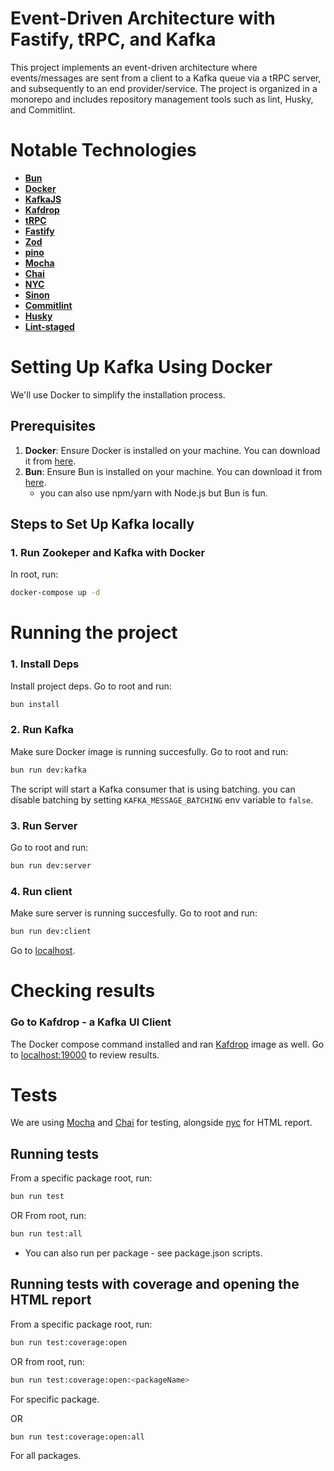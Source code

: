 # Event-Driven Architecture with Fastify, tRPC, and Kafka

This project implements an event-driven architecture where events/messages are sent from a client to a Kafka queue via a tRPC server, and subsequently to an end provider/service. The project is organized in a monorepo and includes repository management tools such as lint, Husky, and Commitlint.

# Notable Technologies

- [**Bun**](https://bun.sh/)
- [**Docker**](https://www.docker.com/get-started)
- [**KafkaJS**](https://kafka.js.org/)
- [**Kafdrop**](https://github.com/obsidiandynamics/kafdrop)
- [**tRPC**](https://trpc.io/)
- [**Fastify**](https://www.fastify.io/)
- [**Zod**](https://zod.dev/)
- [**pino**](https://github.com/pinojs/pino)
- [**Mocha**](https://mochajs.org/)
- [**Chai**](https://www.chaijs.com/)
- [**NYC**](https://github.com/istanbuljs/nyc)
- [**Sinon**](https://sinonjs.org/)
- [**Commitlint**](https://commitlint.js.org/)
- [**Husky**](https://typicode.github.io/husky/#/)
- [**Lint-staged**](https://github.com/okonet/lint-staged)

# Setting Up Kafka Using Docker

We'll use Docker to simplify the installation process.

## Prerequisites

1. **Docker**: Ensure Docker is installed on your machine. You can download it from [here](https://www.docker.com/get-started).
2. **Bun**: Ensure Bun is installed on your machine. You can download it from [here](https://bun.sh/install).
   - you can also use npm/yarn with Node.js but Bun is fun.

## Steps to Set Up Kafka locally

### 1. Run Zookeper and Kafka with Docker

In root, run:

```sh
docker-compose up -d
```

# Running the project

### 1. Install Deps

Install project deps.
Go to root and run:

```sh
bun install
```

### 2. Run Kafka

Make sure Docker image is running succesfully.
Go to root and run:

```sh
bun run dev:kafka
```

The script will start a Kafka consumer that is using batching.
you can disable batching by setting `KAFKA_MESSAGE_BATCHING` env variable to `false`.

### 3. Run Server

Go to root and run:

```sh
bun run dev:server
```

### 4. Run client

Make sure server is running succesfully.
Go to root and run:

```sh
bun run dev:client
```

Go to [localhost](http://localhost:5173/).

# Checking results

### Go to Kafdrop - a Kafka UI Client

The Docker compose command installed and ran [Kafdrop](https://github.com/obsidiandynamics/kafdrop) image as well.
Go to [localhost:19000](http://localhost:19000) to review results.

# Tests

We are using [Mocha](https://mochajs.org/) and [Chai](https://www.chaijs.com/) for testing, alongside [nyc](https://github.com/istanbuljs/nyc) for HTML report.

## Running tests

From a specific package root, run:

```sh
bun run test
```

OR
From root, run:

```sh
bun run test:all
```

- You can also run per package - see package.json scripts.

## Running tests with coverage and opening the HTML report

From a specific package root, run:

```sh
bun run test:coverage:open
```

OR
from root, run:

```sh
bun run test:coverage:open:<packageName>
```

For specific package.

OR

```sh
bun run test:coverage:open:all
```

For all packages.
